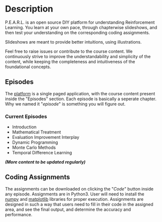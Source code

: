 # Description

P.E.A.R.L. is an open source DIY platform for understanding Reinforcement Learning. You learn at your own pace, through chapterwise slideshows, and then test your understanding on the corresponding coding assignments.

Slideshows are meant to provide better intuitions, using illustrations.

Feel free to raise issues or contribute to the course content. We continuously strive to improve the understandability and simplicity of the content, while keeping the completeness and intuitiveness of the foundational concepts.

## Episodes

The  [platform](https://pearl-ai.github.io/) is a single paged application, with the course content present inside the "Episodes" section. Each episode is basically a seperate chapter. Why we named it "*episode*" is something you will figure out.

### Current Episodes
* Introduction
* Mathematical Treatment
* Evaluation Improvement Interplay
* Dynamic Programming
* Monte Carlo Methods
* Temporal Difference Learning

***(More content to be updated regularly)***

## Coding Assignments

The assignments can be downloaded on clicking the "*Code*" button inside any episode. Assignments are in Python3. User will need to install the [numpy](https://www.scipy.org/install.html#installing-via-pip) and [matplotlib](https://matplotlib.org/users/installing.html#installing-an-official-release) libraries for proper execution. Assignments are designed in such a way that users need to fill in their code in the assigned area, and see the final output, and determine the accuracy and performance.
